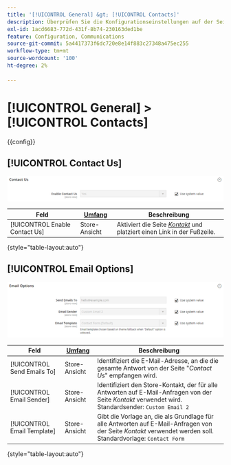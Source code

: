 ```yaml
---
title: '[!UICONTROL General] &gt; [!UICONTROL Contacts]'
description: Überprüfen Sie die Konfigurationseinstellungen auf der Seite [!UICONTROL General] &gt; [!UICONTROL Contacts] des Commerce-Administrators.
exl-id: 1acd6683-772d-431f-8b74-230163ded1be
feature: Configuration, Communications
source-git-commit: 5a4417373f6dc720e8e14f883c27348a475ec255
workflow-type: tm+mt
source-wordcount: '100'
ht-degree: 2%

---
```


# [!UICONTROL General] > [!UICONTROL Contacts]

{{config}}

## [!UICONTROL Contact Us]

![Kontaktieren Sie uns](./assets/contacts-contact-us.png)<!-- zoom -->

<!-- [Contact Us](https://experienceleague.adobe.com/en/docs/commerce-admin/start/setup/store-details#contact-us-form) -->

| Feld | [Umfang](../../getting-started/websites-stores-views.md#scope-settings) | Beschreibung |
|--- |--- |--- |
| [!UICONTROL Enable Contact Us] | Store-Ansicht | Aktiviert die Seite [_Kontakt_](../../getting-started/store-details.md#contact-us-form) und platziert einen Link in der Fußzeile. |

{style="table-layout:auto"}

## [!UICONTROL Email Options]

![E-Mail-Optionen](./assets/contacts-email-options.png)<!-- zoom -->

<!-- [Email Options](https://experienceleague.adobe.com/en/docs/commerce-admin/start/setup/store-details#contact-us-form) -->

| Feld | [Umfang](../../getting-started/websites-stores-views.md#scope-settings) | Beschreibung |
|--- |--- |--- |
| [!UICONTROL Send Emails To] | Store-Ansicht | Identifiziert die E-Mail-Adresse, an die die gesamte Antwort von der Seite &quot;_Contact Us_&quot; empfangen wird. |
| [!UICONTROL Email Sender] | Store-Ansicht | Identifiziert den Store-Kontakt, der für alle Antworten auf E-Mail-Anfragen von der Seite _Kontakt_ verwendet wird. Standardsender: `Custom Email 2` |
| [!UICONTROL Email Template] | Store-Ansicht | Gibt die Vorlage an, die als Grundlage für alle Antworten auf E-Mail-Anfragen von der Seite _Kontakt_ verwendet werden soll. Standardvorlage: `Contact Form` |

{style="table-layout:auto"}
